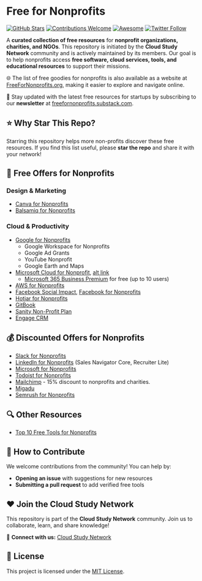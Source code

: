 # Free for Nonprofits

[![GitHub Stars](https://img.shields.io/github/stars/cloudcommunity/Free-for-Nonprofits?style=social)](https://github.com/cloudcommunity/Free-for-Nonprofits/stargazers)
[![Contributions Welcome](https://img.shields.io/badge/contributions-welcome-brightgreen.svg)](https://github.com/cloudcommunity/Free-for-Nonprofits/pulls)
[![Awesome](https://awesome.re/badge.svg)](https://awesome.re)
[![Twitter Follow](https://img.shields.io/twitter/follow/free4nonprofits?style=social)](https://twitter.com/free4nonprofits)

A **curated collection of free resources** for **nonprofit organizations, charities, and NGOs**. This repository is initiated by the **Cloud Study Network** community and is actively maintained by its members. Our goal is to help nonprofits access **free software, cloud services, tools, and educational resources** to support their missions.

🌐 The list of free goodies for nonprofits is also available as a website at [FreeForNonprofits.org](https://freefornonprofits.org/), making it easier to explore and navigate online.

📰 Stay updated with the latest free resources for startups by subscribing to our **newsletter** at [freefornonprofits.substack.com](https://freefornonprofits.substack.com/).

## ⭐ Why Star This Repo?

Starring this repository helps more non-profits discover these free resources. If you find this list useful, please **star the repo** and share it with your network!

<!--
## 📌 Categories

The collection includes:
- **Cloud Services** (AWS, Azure, Google Cloud, etc.)
- **Productivity Tools** (Microsoft 365, Google Workspace, etc.)
- **Fundraising & Payment Solutions**
- **Marketing & CRM Tools**
- **Cybersecurity & Compliance**
- **Educational & Training Programs**
- **Other Essential Software & Services**
-->

## 🎁 Free Offers for Nonprofits

### Design & Marketing
- [Canva for Nonprofits](https://www.canva.com/canva-for-nonprofits/)
- [Balsamiq for Nonprofits](https://balsamiq.com/givingback/nonprofits/)

### Cloud & Productivity
- [Google for Nonprofits](https://www.google.com/nonprofits/)
  - Google Workspace for Nonprofits
  - Google Ad Grants
  - YouTube Nonprofit
  - Google Earth and Maps
- [Microsoft Cloud for Nonprofit](https://www.microsoft.com/en-us/nonprofits), [alt link](https://nonprofit.microsoft.com/)
  - [Microsoft 365 Business Premium](https://www.microsoft.com/en-us/nonprofits/microsoft-365) for free (up to 10 users)
- [AWS for Nonprofits](https://aws.amazon.com/government-education/nonprofits/)
- [Facebook Social Impact](https://socialimpact.facebook.com/), [Facebook for Nonprofits](https://www.facebook.com/nonprofits/)
- [Hotjar for Nonprofits](https://www.hotjar.com/nonprofit/)
- [GitBook](https://docs.gitbook.com/account-management/plans/apply-for-the-non-profit-open-source-plan)
- [Sanity Non-Profit Plan](https://www.sanity.io/docs/non-profit-plan)
- [Engage CRM](https://www.connectcause.com/engage/)

## 💰 Discounted Offers for Nonprofits

- [Slack for Nonprofits](https://slack.com/intl/en-de/help/articles/204368833-Apply-for-the-Slack-for-Nonprofits-discount)
- [LinkedIn for Nonprofits](https://nonprofit.linkedin.com/) (Sales Navigator Core, Recruiter Lite)
- [Microsoft for Nonprofits](https://www.microsoft.com/en-us/nonprofits)
- [Todoist for Nonprofits](https://todoist.com/nonprofits)
- [Mailchimp](https://mailchimp.com/pricing/marketing/) - 15% discount to nonprofits and charities.
- [Migadu](https://www.migadu.com/)
- [Semrush for Nonprofits](https://www.semrush.com/kb/922-semrush-non-profit-tax)

## 🔍 Other Resources

- [Top 10 Free Tools for Nonprofits](https://www.searchinfluence.com/blog/top-10-tools-resources-that-are-truly-free-for-nonprofits/)

## 🤝 How to Contribute

We welcome contributions from the community! You can help by:
- **Opening an issue** with suggestions for new resources
- **Submitting a pull request** to add verified free tools

## ❤️ Join the Cloud Study Network

This repository is part of the **Cloud Study Network** community. Join us to collaborate, learn, and share knowledge!

🔗 **Connect with us:** [Cloud Study Network](https://cloudstudy.net/)

## 📜 License

This project is licensed under the [MIT License](LICENSE.md).
